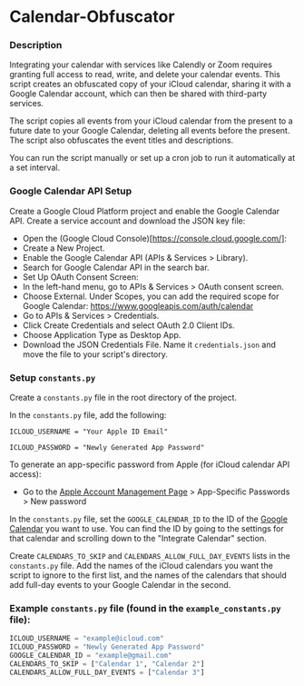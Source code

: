 # Calendar-Obfuscator

### Description
Integrating your calendar with services like Calendly or Zoom requires granting full access to read, write, and delete your calendar events. This script creates an obfuscated copy of your iCloud calendar, sharing it with a Google Calendar account, which can then be shared with third-party services. 

The script copies all events from your iCloud calendar from the present to a future date to your Google Calendar, deleting all events before the present. The script also obfuscates the event titles and descriptions.

You can run the script manually or set up a cron job to run it automatically at a set interval.

### Google Calendar API Setup
Create a Google Cloud Platform project and enable the Google Calendar API. Create a service account and download the JSON key file:
- Open the (Google Cloud Console)[https://console.cloud.google.com/]:
- Create a New Project.
- Enable the Google Calendar API (APIs & Services > Library).
- Search for Google Calendar API in the search bar.
- Set Up OAuth Consent Screen:
- In the left-hand menu, go to APIs & Services > OAuth consent screen.
- Choose External. Under Scopes, you can add the required scope for Google Calendar: https://www.googleapis.com/auth/calendar
- Go to APIs & Services > Credentials.
- Click Create Credentials and select OAuth 2.0 Client IDs.
- Choose Application Type as Desktop App.
- Download the JSON Credentials File. Name it `credentials.json` and move the file to your script's directory.

### Setup `constants.py`
Create a `constants.py` file in the root directory of the project.

In the `constants.py` file, add the following:

`ICLOUD_USERNAME = "Your Apple ID Email"`

`ICLOUD_PASSWORD = "Newly Generated App Password"`

To generate an app-specific password from Apple (for iCloud calendar API access):
- Go to the [Apple Account Management Page](https://account.apple.com/account/manage) > App-Specific Passwords > New password

In the `constants.py` file, set the `GOOGLE_CALENDAR_ID` to the ID of the [Google Calendar](calendar.google.com) you want to use. You can find the ID by going to the settings for that calendar and scrolling down to the "Integrate Calendar" section.

Create `CALENDARS_TO_SKIP` and `CALENDARS_ALLOW_FULL_DAY_EVENTS` lists in the `constants.py` file. Add the names of the iCloud calendars you want the script to ignore to the first list, and the names of the calendars that should add full-day events to your Google Calendar in the second.

### Example `constants.py` file (found in the `example_constants.py` file):
```python
ICLOUD_USERNAME = "example@icloud.com"
ICLOUD_PASSWORD = "Newly Generated App Password"
GOOGLE_CALENDAR_ID = "example@gmail.com"
CALENDARS_TO_SKIP = ["Calendar 1", "Calendar 2"]
CALENDARS_ALLOW_FULL_DAY_EVENTS = ["Calendar 3"]
```